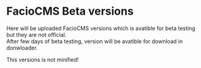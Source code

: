 # FacioCMS Beta versions

Here will be uploaded FacioCMS versions which is avatible for beta testing but they are not official. \
After few days of beta testing, version will be avatible for download in donwloader. 

This versions is not minified!
